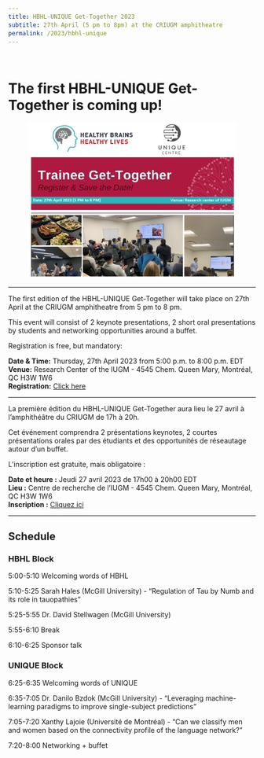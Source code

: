 ```yaml
---
title: HBHL-UNIQUE Get-Together 2023
subtitle: 27th April (5 pm to 8pm) at the CRIUGM amphitheatre
permalink: /2023/hbhl-unique
---
```


<br>

# The first HBHL-UNIQUE Get-Together is coming up!

<div class="card">
<div class="card-image">
    <figure class="image is-5by2">
    <img src="/assets/img/HBHL_UNIQUE.jpg" alt="HBHL-UNIQUE Get-Together 2023">
    </figure>
</div>
</div>

---

The first edition of the HBHL-UNIQUE Get-Together will take place on 27th April at the CRIUGM amphitheatre from 5 pm to 8 pm.

This event will consist of 2 keynote presentations, 2 short oral presentations by students and networking opportunities around a buffet.

Registration is free, but mandatory:

**Date & Time:** Thursday, 27th April 2023 from 5:00 p.m. to 8:00 p.m. EDT<br>
**Venue:** Research Center of the IUGM - 4545 Chem. Queen Mary, Montréal, QC H3W 1W6<br>
**Registration:** <a href="https://forms.office.com/r/Lq24RQTBwk">Click here</a><br>

---

La première édition du HBHL-UNIQUE Get-Together aura lieu le 27 avril à l’amphithéâtre du CRIUGM de 17h à 20h.

Cet événement comprendra 2 présentations keynotes, 2 courtes présentations orales par des étudiants et des opportunités de réseautage autour d’un buffet.

L’inscription est gratuite, mais obligatoire :

**Date et heure :** Jeudi 27 avril 2023 de 17h00 à 20h00 EDT<br>
**Lieu :** Centre de recherche de l’IUGM - 4545 Chem. Queen Mary, Montréal, QC H3W 1W6<br>
**Inscription :** <a href="https://forms.office.com/r/Lq24RQTBwk">Cliquez ici</a><br>

---

## Schedule

### HBHL Block

5:00-5:10 Welcoming words of HBHL

5:10-5:25 Sarah Hales (McGill University) - “Regulation of Tau by Numb and its role in tauopathies”

5:25-5:55 Dr. David Stellwagen (McGill University)

5:55-6:10 Break

6:10-6:25 Sponsor talk

### UNIQUE Block

6:25-6:35 Welcoming words of UNIQUE

6:35-7:05 Dr. Danilo Bzdok (McGill University) - “Leveraging machine-learning paradigms to improve single-subject predictions”

7:05-7:20 Xanthy Lajoie (Université de Montréal) - “Can we classify men and women based on the connectivity profile of the language network?”

7:20-8:00 Networking + buffet
